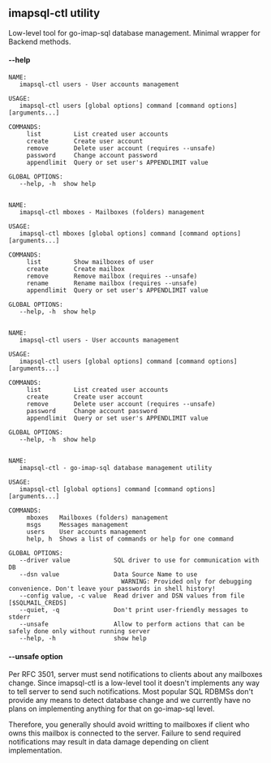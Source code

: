 imapsql-ctl utility
-------------------

Low-level tool for go-imap-sql database management. Minimal wrapper for Backend methods.

#### --help

```
NAME:
   imapsql-ctl users - User accounts management

USAGE:
   imapsql-ctl users [global options] command [command options] [arguments...]

COMMANDS:
     list         List created user accounts
     create       Create user account
     remove       Delete user account (requires --unsafe)
     password     Change account password
     appendlimit  Query or set user's APPENDLIMIT value

GLOBAL OPTIONS:
   --help, -h  show help


NAME:
   imapsql-ctl mboxes - Mailboxes (folders) management

USAGE:
   imapsql-ctl mboxes [global options] command [command options] [arguments...]

COMMANDS:
     list         Show mailboxes of user
     create       Create mailbox
     remove       Remove mailbox (requires --unsafe)
     rename       Rename mailbox (requires --unsafe)
     appendlimit  Query or set user's APPENDLIMIT value

GLOBAL OPTIONS:
   --help, -h  show help


NAME:
   imapsql-ctl users - User accounts management

USAGE:
   imapsql-ctl users [global options] command [command options] [arguments...]

COMMANDS:
     list         List created user accounts
     create       Create user account
     remove       Delete user account (requires --unsafe)
     password     Change account password
     appendlimit  Query or set user's APPENDLIMIT value

GLOBAL OPTIONS:
   --help, -h  show help


NAME:
   imapsql-ctl - go-imap-sql database management utility

USAGE:
   imapsql-ctl [global options] command [command options] [arguments...]

COMMANDS:
     mboxes   Mailboxes (folders) management
     msgs     Messages management
     users    User accounts management
     help, h  Shows a list of commands or help for one command

GLOBAL OPTIONS:
   --driver value            SQL driver to use for communication with DB
   --dsn value               Data Source Name to use
                               WARNING: Provided only for debugging convenience. Don't leave your passwords in shell history!
   --config value, -c value  Read driver and DSN values from file [$SQLMAIL_CREDS]
   --quiet, -q               Don't print user-friendly messages to stderr
   --unsafe                  Allow to perform actions that can be safely done only without running server
   --help, -h                show help
```

#### --unsafe option

Per RFC 3501, server must send notifications to clients about any mailboxes
change. Since imapsql-ctl is a low-level tool it doesn't implements any way to
tell server to send such notifications. Most popular SQL RDBMSs don't provide
any means to detect database change and we currently have no plans on
implementing anything for that on go-imap-sql level.

Therefore, you generally should avoid writting to mailboxes if client who owns
this mailbox is connected to the server. Failure to send required notifications
may result in data damage depending on client implementation.
